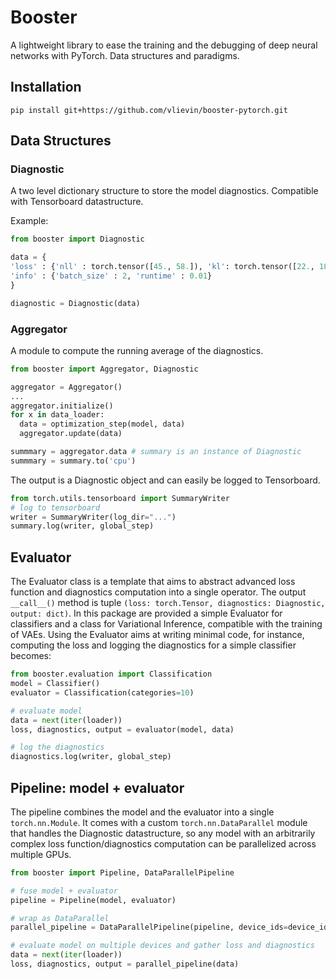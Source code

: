 # Booster

A lightweight library to ease the training and the debugging of deep neural networks with PyTorch. Data structures and paradigms.

## Installation

```
pip install git+https://github.com/vlievin/booster-pytorch.git
```

## Data Structures

### Diagnostic

A two level dictionary structure to store the model diagnostics. Compatible with Tensorboard datastructure.

Example:

```python
from booster import Diagnostic

data = {
'loss' : {'nll' : torch.tensor([45., 58.]), 'kl': torch.tensor([22., 18.])},
'info' : {'batch_size' : 2, 'runtime' : 0.01}
}

diagnostic = Diagnostic(data)
```

### Aggregator

A module to compute the running average of the diagnostics.

```python
from booster import Aggregator, Diagnostic

aggregator = Aggregator()
...
aggregator.initialize()
for x in data_loader:
  data = optimization_step(model, data)
  aggregator.update(data)

summmary = aggregator.data # summary is an instance of Diagnostic
summmary = summary.to('cpu')
```

The output is a Diagnostic object and can easily be logged to Tensorboard.

```python
from torch.utils.tensorboard import SummaryWriter
# log to tensorboard
writer = SummaryWriter(log_dir="...")
summary.log(writer, global_step)

```

## Evaluator

The Evaluator class is a template that aims to abstract advanced loss function and diagnostics computation into a single operator. The output `__call__()` method is tuple `(loss: torch.Tensor, diagnostics: Diagnostic, output: dict)`. In this package are provided a simple Evaluator for classifiers and a class for Variational Inference, compatible with the training of VAEs. Using the Evaluator aims at writing minimal code, for instance, computing the loss and logging the diagnostics for a simple classifier becomes: 

```python
from booster.evaluation import Classification
model = Classifier()
evaluator = Classification(categories=10)

# evaluate model
data = next(iter(loader))
loss, diagnostics, output = evaluator(model, data)

# log the diagnostics
diagnostics.log(writer, global_step)

```

## Pipeline: model + evaluator
 
The pipeline combines the model and the evaluator into a single `torch.nn.Module`. It comes with a custom `torch.nn.DataParallel` module that handles the Diagnostic datastructure, so any model with an arbitrarily complex loss function/diagnostics computation can be parallelized across multiple GPUs.

```python
from booster import Pipeline, DataParallelPipeline

# fuse model + evaluator
pipeline = Pipeline(model, evaluator)

# wrap as DataParallel
parallel_pipeline = DataParallelPipeline(pipeline, device_ids=device_ids)

# evaluate model on multiple devices and gather loss and diagnostics
data = next(iter(loader))
loss, diagnostics, output = parallel_pipeline(data) 
```



